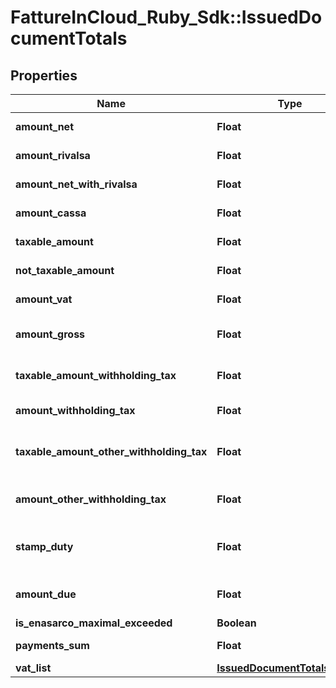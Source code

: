 # FattureInCloud_Ruby_Sdk::IssuedDocumentTotals

## Properties

| Name | Type | Description | Notes |
| ---- | ---- | ----------- | ----- |
| **amount_net** | **Float** | Total net amount. |  |
| **amount_rivalsa** | **Float** | Rivalsa amount. | [optional] |
| **amount_net_with_rivalsa** | **Float** | Net amount with rivalsa. | [optional] |
| **amount_cassa** | **Float** | Cassa amount. | [optional] |
| **taxable_amount** | **Float** | Taxable amount. | [optional] |
| **not_taxable_amount** | **Float** | Not taxable amount. | [optional] |
| **amount_vat** | **Float** | Total vat amount. |  |
| **amount_gross** | **Float** | Total grosas amount. |  |
| **taxable_amount_withholding_tax** | **Float** | Taxable withholding tax amount. | [optional] |
| **amount_withholding_tax** | **Float** | Withholding tax amount. | [optional] |
| **taxable_amount_other_withholding_tax** | **Float** | Other withholding tax taxable amount. | [optional] |
| **amount_other_withholding_tax** | **Float** | Other withholding tax amount. | [optional] |
| **stamp_duty** | **Float** | Stamp duty value [0 if not present]. | [optional] |
| **amount_due** | **Float** | Total amount due. |  |
| **is_enasarco_maximal_exceeded** | **Boolean** |  | [optional] |
| **payments_sum** | **Float** | Payments sum. |  |
| **vat_list** | [**IssuedDocumentTotalsVatList**](IssuedDocumentTotalsVatList.md) |  | [optional] |

